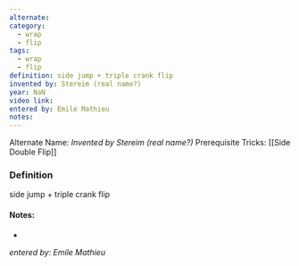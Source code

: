 ```yaml
---
alternate: 
category:
  - wrap
  - flip
tags:
  - wrap
  - flip
definition: side jump + triple crank flip
invented by: Stereim (real name?)
year: NaN
video link: 
entered by: Emile Mathieu
notes: 
---
```

Alternate Name: 
*Invented by Stereim (real name?)*
Prerequisite Tricks: [[Side Double Flip]]

### Definition
side jump + triple crank flip


#### Notes:
- 
*entered by: Emile Mathieu*
